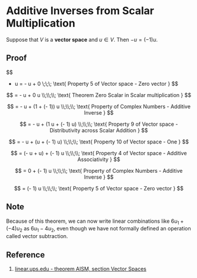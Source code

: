 # Additive Inverses from Scalar Multiplication

Suppose that $V$ is a **vector space** and $u \in V$. Then $- u = (- 1) u$.

## Proof

$$
- u = - u + 0
\\;\\;\\;
\text{ Property 5 of Vector space - Zero vector }
$$

$$
= - u + 0 u
\\;\\;\\;
\text{ Theorem Zero Scalar in Scalar multiplication }
$$

$$
= - u + (1 + (- 1)) u
\\;\\;\\;
\text{ Property of Complex Numbers - Additive Inverse }
$$

$$
= - u + (1 u + (- 1) u)
\\;\\;\\;
\text{ Property 9 of Vector space - Distributivity across Scalar Addition }
$$

$$
= - u + (u + (- 1) u)
\\;\\;\\;
\text{ Property 10 of Vector space - One }
$$

$$
= (- u + u) + (- 1) u
\\;\\;\\;
\text{ Property 4 of Vector space - Additive Associativity }
$$

$$
= 0 + (- 1) u
\\;\\;\\;
\text{ Property of Complex Numbers - Additive Inverse }
$$

$$
= (- 1) u
\\;\\;\\;
\text{ Property 5 of Vector space - Zero vector }
$$

## Note

Because of this theorem, we can now write linear combinations like $6 u_1 + (- 4) u_2$ as $6 u_1 - 4 u_2$, even though we have not formally defined an operation called vector subtraction.

## Reference

1. [linear.ups.edu - theorem AISM, section Vector Spaces](http://linear.ups.edu/html/section-VS.html)
